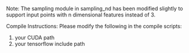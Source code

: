 Note:
The sampling module in sampling_nd has been modified slightly to support input points with n dimensional features instead of 3.

Compile Instructions:
Please modify the following in the compile scripts: 
1) your CUDA path
2) your tensorflow include path 

